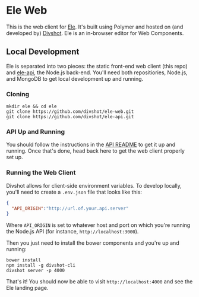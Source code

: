 # Ele Web

This is the web client for [Ele](https://ele.io/). It's built using Polymer and
hosted on (and developed by) [Divshot](http://www.divshot.com/). Ele is an
in-browser editor for Web Components.

## Local Development

Ele is separated into two pieces: the static front-end web client (this repo)
and [ele-api](https://github.com/divshot/ele-api), the Node.js back-end. You'll
need both repositiories, Node.js, and MongoDB to get local development up and
running.

### Cloning

    mkdir ele && cd ele
    git clone https://github.com/divshot/ele-web.git
    git clone https://github.com/divshot/ele-api.git
    
### API Up and Running

You should follow the instructions in the [API README](https://github.com/divshot/ele-api)
to get it up and running. Once that's done, head back here to get the web client
properly set up.

### Running the Web Client

Divshot allows for client-side environment variables. To develop locally, you'll
need to create a `.env.json` file that looks like this:

```json
{
  "API_ORIGIN":"http://url.of.your.api.server"
}
```

Where `API_ORIGIN` is set to whatever host and port on which you're running the
Node.js API (for instance, `http://localhost:3000`).

Then you just need to install the bower components and you're up and running:

    bower install
    npm install -g divshot-cli
    divshot server -p 4000
    
That's it! You should now be able to visit `http://localhost:4000` and see the
Ele landing page.